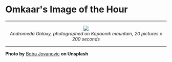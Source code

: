 # Omkaar's Image of the Hour

---

<div align="center">

<a href="https://unsplash.com/photos/the-andromeda-galaxy-shines-brightly-among-stars-cEn8-KuGLiI">
  <img src="https://images.unsplash.com/photo-1750962395469-33a3a671cfcd?crop=entropy&cs=tinysrgb&fit=max&fm=jpg&ixid=M3w3NjA2Nzh8MHwxfHJhbmRvbXx8fHx8fHx8fDE3NTM0MTk2MDB8&ixlib=rb-4.1.0&q=80&w=1080" style="max-width:100%; height:auto;">
</a>

<br>
<i>Andromeda Galaxy, photographed on Kopaonik mountain, 20 pictures x 200 seconds</i>

</div>

---

**Photo by** [Boba Jovanovic](https://unsplash.com/@bboba) **on Unsplash**
